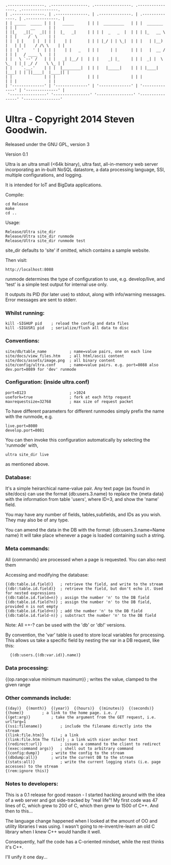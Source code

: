 ```
.----------------. .----------------. .----------------. .----------------. .----------------. 
| .--------------. | .--------------. | .--------------. | .--------------. | .--------------. |
| | _____  _____ | | |   _____      | | |  _________   | | |  _______     | | |      __      | |
| ||_   _||_   _|| | |  |_   _|     | | | |  _   _  |  | | | |_   __ \    | | |     /  \     | |
| |  | |    | |  | | |    | |       | | | |_/ | | \_|  | | |   | |__) |   | | |    / /\ \    | |
| |  | '    ' |  | | |    | |   _   | | |     | |      | | |   |  __ /    | | |   / ____ \   | |
| |   \ `--' /   | | |   _| |__/ |  | | |    _| |_     | | |  _| |  \ \_  | | | _/ /    \ \_ | |
| |    `.__.'    | | |  |________|  | | |   |_____|    | | | |____| |___| | | ||____|  |____|| |
| |              | | |              | | |              | | |              | | |              | |
| '--------------' | '--------------' | '--------------' | '--------------' | '--------------' |
 '----------------' '----------------' '----------------' '----------------' '----------------' 
```

# Ultra - Copyright 2014 Steven Goodwin. 

Released under the GNU GPL, version 3

Version 0.1
 
 

Ultra is an ultra small (<64k binary), ultra fast, all-in-memory web server incorporating
an in-built NoSQL datastore, a data processing language, SSI, multiple configurations, and logging. 

It is intended for IoT and BigData applications.


Compile:
```
cd Release
make
cd ..
```

Usage:
```
Release/Ultra site_dir
Release/Ultra site_dir runmode
Release/Ultra site_dir runmode test
```

site_dir defaults to 'site' if omitted, which contains a sample website.


Then visit:
```
http://localhost:8088
```

runmode determines the type of configuration to use, e.g. develop/live, and 'test' is a simple
test output for internal use only.

It outputs its PID (for later use) to stdout, along with info/warning messages. Error messages are
sent to stderr.



### Whilst running:

```
kill -SIGHUP pid  	; reload the config and data files
kill -SIGUSR1 pid	; serialize/flush all data to disc
```


### Conventions:

```
site/db/table_name			; name=value pairs, one on each line
site/docs/view_files.htm	; all html/ascii content
site/docs/assets/image.png	; all binary content
site/config/ultra.conf		; name=value pairs. e.g. port=8088 also dev.port=8089 for 'dev' runmode
```

### Configuration: (inside ultra.conf)

```
port=8123					; >1024
usefork=true				; fork at each http request
maxrequestsize=32768		; max size of request packet
```

To have different parameters for different runmodes simply prefix the name with the runmode,
e.g.

```
live.port=8080
develop.port=8081
```

You can then invoke this configuration automatically by selecting the 'runmode' with,

```
ultra site_dir live
```

as mentioned above.


### Database:

It's a simple heirarchical name-value pair. Any text page (as found in site/docs) can
use the format {db:users.3.name} to replace the {meta data} with the information from table
'users', where ID=3, and show the 'name' field.

You may have any number of fields, tables,subfields, and IDs as you wish. They may also 
be of any type.

You can amend the data in the DB with the format: {db:users.3.name=Name name} It will take
place whenever a page is loaded containing such a string.



### Meta commands:

All {commands} are processed when a page is requested. You can also nest them 

Accessing and modifying the database:
```
{(db:table.id.field)}	; retrieve the field, and write to the stream
{(db!:table.id.field)}	; retrieve the field, but don't echo it. Used for nested expressions
{(db:table.id.field=n)}	; assign the number 'n' to the DB field
{(db:table.id.field?n)}	; assign the number 'n' to the DB field, provided n is not empty
{(db:table.id.field+n)}	; add the number 'n' to the DB field
{(db:table.id.field-n)}	; substract the number 'n' to the DB field
```
Note: All =+-? can be used with the 'db' or 'db!' versions.

By convention, the 'var' table is used to store local variables for processing. This allows us
take a specific field by nesting the var in a DB request, like this:
```
  {(db:users.{(db:var.id)}.name)}
```

### Data processing:

{(op.range:value minimum maximum)}	; writes the value, clamped to the given range


### Other commands include:
```
{(day)}  {(month)}  {(year)}  {(hours)}  {(minutes)}  {(seconds)}
{(home)}		; a link to the home page. i.e. /
{(get:arg)}			; take the argument from the GET request, i.e. url?arg=1
{(ssi:filename)}		; include the filename directly into the stream
{(link:file.htm)}		; a link
{(link:file.htm The file)} ; a link with nicer anchor text
{(redirect:url)}		; issues a command to the client to redirect
{(exec:command args)}	; shell out to arbitrary command
{(config:dump)}		; write the config to the stream
{(dbdump:all)}		; write the current DB to the stream
{(stats:all)}			; write the current logging stats (i.e. page accesses) to the stream
{(rem:ignore this)}
```

### Notes to developers:

This is a 0.1 release for good reason - I started hacking around with the idea of a web server
and got side-tracked by "real life"! My first code was 47 lines of C, which grew to 200 of C,
which then grew to 1500 of C++. And then to this...

The language change happened when I looked at the amount of
OO and utility libraries I was using. I wasn't going to re-invent/re-learn an old C library
when I knew C++ would handle it well.

Consequently, half the code has a C-oriented mindset, while the rest thinks it's C++.

I'll unify it one day...
